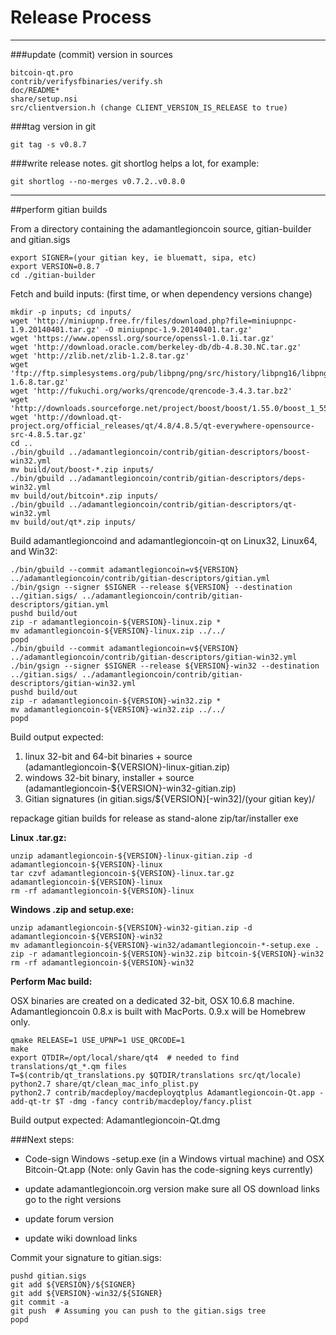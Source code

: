 Release Process
====================

* * *

###update (commit) version in sources


	bitcoin-qt.pro
	contrib/verifysfbinaries/verify.sh
	doc/README*
	share/setup.nsi
	src/clientversion.h (change CLIENT_VERSION_IS_RELEASE to true)

###tag version in git

	git tag -s v0.8.7

###write release notes. git shortlog helps a lot, for example:

	git shortlog --no-merges v0.7.2..v0.8.0

* * *

##perform gitian builds

 From a directory containing the adamantlegioncoin source, gitian-builder and gitian.sigs
  
	export SIGNER=(your gitian key, ie bluematt, sipa, etc)
	export VERSION=0.8.7
	cd ./gitian-builder

 Fetch and build inputs: (first time, or when dependency versions change)

	mkdir -p inputs; cd inputs/
	wget 'http://miniupnp.free.fr/files/download.php?file=miniupnpc-1.9.20140401.tar.gz' -O miniupnpc-1.9.20140401.tar.gz'
	wget 'https://www.openssl.org/source/openssl-1.0.1i.tar.gz'
	wget 'http://download.oracle.com/berkeley-db/db-4.8.30.NC.tar.gz'
	wget 'http://zlib.net/zlib-1.2.8.tar.gz'
	wget 'ftp://ftp.simplesystems.org/pub/libpng/png/src/history/libpng16/libpng-1.6.8.tar.gz'
	wget 'http://fukuchi.org/works/qrencode/qrencode-3.4.3.tar.bz2'
	wget 'http://downloads.sourceforge.net/project/boost/boost/1.55.0/boost_1_55_0.tar.bz2'
	wget 'http://download.qt-project.org/official_releases/qt/4.8/4.8.5/qt-everywhere-opensource-src-4.8.5.tar.gz'
	cd ..
	./bin/gbuild ../adamantlegioncoin/contrib/gitian-descriptors/boost-win32.yml
	mv build/out/boost-*.zip inputs/
	./bin/gbuild ../adamantlegioncoin/contrib/gitian-descriptors/deps-win32.yml
	mv build/out/bitcoin*.zip inputs/
	./bin/gbuild ../adamantlegioncoin/contrib/gitian-descriptors/qt-win32.yml
	mv build/out/qt*.zip inputs/

 Build adamantlegioncoind and adamantlegioncoin-qt on Linux32, Linux64, and Win32:
  
	./bin/gbuild --commit adamantlegioncoin=v${VERSION} ../adamantlegioncoin/contrib/gitian-descriptors/gitian.yml
	./bin/gsign --signer $SIGNER --release ${VERSION} --destination ../gitian.sigs/ ../adamantlegioncoin/contrib/gitian-descriptors/gitian.yml
	pushd build/out
	zip -r adamantlegioncoin-${VERSION}-linux.zip *
	mv adamantlegioncoin-${VERSION}-linux.zip ../../
	popd
	./bin/gbuild --commit adamantlegioncoin=v${VERSION} ../adamantlegioncoin/contrib/gitian-descriptors/gitian-win32.yml
	./bin/gsign --signer $SIGNER --release ${VERSION}-win32 --destination ../gitian.sigs/ ../adamantlegioncoin/contrib/gitian-descriptors/gitian-win32.yml
	pushd build/out
	zip -r adamantlegioncoin-${VERSION}-win32.zip *
	mv adamantlegioncoin-${VERSION}-win32.zip ../../
	popd

  Build output expected:

  1. linux 32-bit and 64-bit binaries + source (adamantlegioncoin-${VERSION}-linux-gitian.zip)
  2. windows 32-bit binary, installer + source (adamantlegioncoin-${VERSION}-win32-gitian.zip)
  3. Gitian signatures (in gitian.sigs/${VERSION}[-win32]/(your gitian key)/

repackage gitian builds for release as stand-alone zip/tar/installer exe

**Linux .tar.gz:**

	unzip adamantlegioncoin-${VERSION}-linux-gitian.zip -d adamantlegioncoin-${VERSION}-linux
	tar czvf adamantlegioncoin-${VERSION}-linux.tar.gz adamantlegioncoin-${VERSION}-linux
	rm -rf adamantlegioncoin-${VERSION}-linux

**Windows .zip and setup.exe:**

	unzip adamantlegioncoin-${VERSION}-win32-gitian.zip -d adamantlegioncoin-${VERSION}-win32
	mv adamantlegioncoin-${VERSION}-win32/adamantlegioncoin-*-setup.exe .
	zip -r adamantlegioncoin-${VERSION}-win32.zip bitcoin-${VERSION}-win32
	rm -rf adamantlegioncoin-${VERSION}-win32

**Perform Mac build:**

  OSX binaries are created on a dedicated 32-bit, OSX 10.6.8 machine.
  Adamantlegioncoin 0.8.x is built with MacPorts.  0.9.x will be Homebrew only.

	qmake RELEASE=1 USE_UPNP=1 USE_QRCODE=1
	make
	export QTDIR=/opt/local/share/qt4  # needed to find translations/qt_*.qm files
	T=$(contrib/qt_translations.py $QTDIR/translations src/qt/locale)
	python2.7 share/qt/clean_mac_info_plist.py
	python2.7 contrib/macdeploy/macdeployqtplus Adamantlegioncoin-Qt.app -add-qt-tr $T -dmg -fancy contrib/macdeploy/fancy.plist

 Build output expected: Adamantlegioncoin-Qt.dmg

###Next steps:

* Code-sign Windows -setup.exe (in a Windows virtual machine) and
  OSX Bitcoin-Qt.app (Note: only Gavin has the code-signing keys currently)

* update adamantlegioncoin.org version
  make sure all OS download links go to the right versions

* update forum version

* update wiki download links

Commit your signature to gitian.sigs:

	pushd gitian.sigs
	git add ${VERSION}/${SIGNER}
	git add ${VERSION}-win32/${SIGNER}
	git commit -a
	git push  # Assuming you can push to the gitian.sigs tree
	popd

